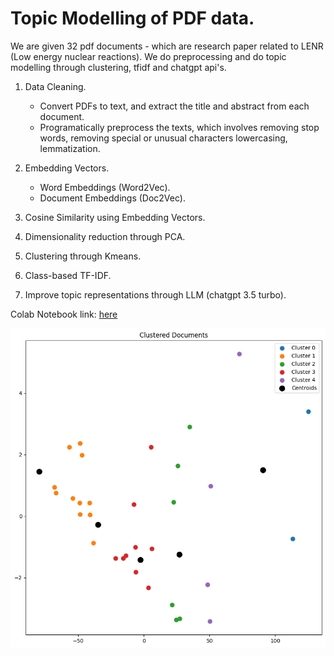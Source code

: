 # Topic Modelling of PDF data.

We are given 32 pdf documents - which are research paper related to LENR (Low energy nuclear reactions). We do preprocessing and do topic modelling through clustering, tfidf and chatgpt api's.

1. Data Cleaning.
    - Convert PDFs to text, and extract the title and abstract  from each document.
    - Programatically preprocess the texts, which involves removing stop words, removing special or unusual characters lowercasing, lemmatization.

2. Embedding Vectors.
    - Word Embeddings (Word2Vec).
    - Document Embeddings (Doc2Vec).

3. Cosine Similarity using Embedding Vectors.

4. Dimensionality reduction through PCA.

5. Clustering through Kmeans.

6. Class-based TF-IDF.

7. Improve topic representations through LLM (chatgpt 3.5 turbo).

Colab Notebook link: [here](https://colab.research.google.com/drive/1-A_AxAxSB6SskD2oIU9kk3PW0yW4y1YM?usp=sharing)

![clusters](./clusters.png)
